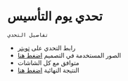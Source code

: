 # تحدي يوم التأسيس

`تفاصيل التحدي`
- رابط التحدي على [تويتر](https://twitter.com/b_wffa/status/1626264652211490819?s=20)
- الصور المستخدمة في التصميم [اضغط هنا](https://dribbble.com/shots/20666330-foundation-day)
- متوافق مع كل الشاشات
- النتيجة النهائية [اضغط هنا](https://x39ome.github.io/saudi_founding_day/)
